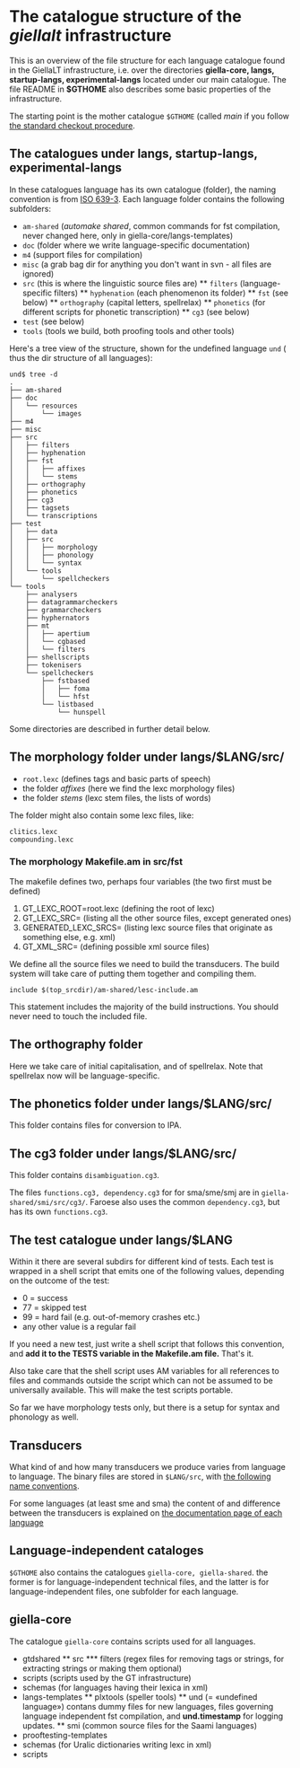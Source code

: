 # The catalogue structure of the *giellalt* infrastructure

This is an overview of the file structure for each language
catalogue found in the GiellaLT infrastructure, i.e.
over the directories **giella-core, langs, startup-langs, experimental-langs**
located under our main catalogue.
The file README in **$GTHOME** also describes some basic properties of
the infrastructure.


The starting point is the mother catalogue `$GTHOME` (called *main*
if you follow [the standard checkout procedure](/tools/docu-svn-user.html).




##  The catalogues under langs, startup-langs, experimental-langs


In these catalogues language has its own catalogue (folder), the
naming convention is from
[ISO 639-3](http://en.wikipedia.org/wiki/List_of_ISO_639-3_codes).
Each language folder contains the following subfolders:


* `am-shared` (*automake shared*, common commands for fst compilation,
  never changed here, only in giella-core/langs-templates)
* `doc` (folder where we write language-specific documentation)
* `m4` (support files for compilation)
* `misc` (a grab bag dir for anything you don't want in svn - all files are
  ignored)
* `src` (this is where the linguistic source files are)
** `filters` (language-specific filters)
** `hyphenation` (each phenomenon its folder)
** `fst` (see below)
** `orthography` (capital letters, spellrelax)
** `phonetics` (for different scripts for phonetic transcription)
** `cg3` (see below)
* `test` (see below)
* `tools` (tools we build, both proofing tools and other tools)


Here's a tree view of the structure, shown for the undefined language `und` ( thus the dir structure of all
languages):


```
und$ tree -d
.
├── am-shared
├── doc
│   └── resources
│       └── images
├── m4
├── misc
├── src
│   ├── filters
│   ├── hyphenation
│   ├── fst
│   │   ├── affixes
│   │   └── stems
│   ├── orthography
│   ├── phonetics
│   ├── cg3
│   ├── tagsets
│   └── transcriptions
├── test
│   ├── data
│   ├── src
│   │   ├── morphology
│   │   ├── phonology
│   │   └── syntax
│   └── tools
│       └── spellcheckers
└── tools
    ├── analysers
    ├── datagrammarcheckers
    ├── grammarcheckers
    ├── hyphernators
    ├── mt
    │   ├── apertium
    │   └── cgbased
    │   └── filters
    ├── shellscripts
    ├── tokenisers
    └── spellcheckers
        ├── fstbased
        │   ├── foma
        │   └── hfst
        └── listbased
            └── hunspell
```


Some directories are described in further detail below.


##  The morphology folder under langs/$LANG/src/


* `root.lexc` (defines tags and basic parts of speech)
* the folder *affixes* (here we find the lexc morphology files)
* the folder *stems* (lexc stem files, the lists of words)


The folder might also contain some lexc files, like:
```
clitics.lexc
compounding.lexc
```


###  The morphology Makefile.am in src/fst


The makefile defines two, perhaps four variables (the two first must be defined)


1. GT_LEXC_ROOT=root.lexc (defining the root of lexc)
1. GT_LEXC_SRC= (listing all the other source files, except generated ones)
1. GENERATED_LEXC_SRCS= (listing lexc source files that originate as something else, e.g. xml)
1. GT_XML_SRC= (defining possible xml source files)


We define all the source files we need to build the transducers. The build system will take care of putting them together and compiling them.


```
include $(top_srcdir)/am-shared/lesc-include.am
```


This statement includes the majority of the build instructions. You should never need to touch the included file.


##  The orthography folder


Here we take care of initial capitalisation, and of spellrelax. Note that
spellrelax now will be language-specific.


##  The phonetics folder under langs/$LANG/src/


This folder contains files for conversion to IPA.




##  The cg3 folder under langs/$LANG/src/


This folder contains `disambiguation.cg3`.


The files `functions.cg3, dependency.cg3` for for sma/sme/smj are in
`giella-shared/smi/src/cg3/`. Faroese also uses the common
`dependency.cg3`, but has its own `functions.cg3`.


##  The test catalogue under langs/$LANG


Within it there are several subdirs for different kind of tests. Each test is wrapped in a shell script that emits one of the following values, depending on the outcome of the test:


* 0 = success
* 77 = skipped test
* 99 = hard fail (e.g. out-of-memory crashes etc.)
* any other value is a regular fail


If you need a new test, just write a shell script that follows this convention, and **add it to the TESTS variable in the Makefile.am file.** That's it.


Also take care that the shell script uses AM variables for all references to files and commands outside the script which can not be assumed to be universally available. This will make the test scripts portable.


So far we have morphology tests only, but there is a setup for syntax and phonology as well.


##  Transducers




What kind of and how many transducers we produce varies from language to language.
The binary files are stored in `$LANG/src`, with
[the following name conventions](TransducerNamesInTheNewInfra.html).


For some languages (at least sme and sma) the content of and difference between the transducers is explained on [the documentation page of each language](/lang/index.html)




## Language-independent cataloges


`$GTHOME` also contains  the catalogues `giella-core, giella-shared`. the former is for
language-independent technical files, and the latter is for language-independent files,
one subfolder for each language.


##  giella-core


The catalogue `giella-core` contains scripts used for all languages.


* gtdshared
** src
*** filters (regex files for removing tags or strings, for extracting strings or making them optional)
* scripts (scripts used by the GT infrastructure)
* schemas (for languages having their lexica in xml)
* langs-templates
** plxtools (speller tools)
** und (= «undefined language») contans dummy files for new languages, files governing language independent fst compilation, and **und.timestamp** for logging updates.
** smi (common source files for the Saami languages)
* prooftesting-templates
* schemas (for Uralic dictionaries writing lexc in xml)
* scripts

